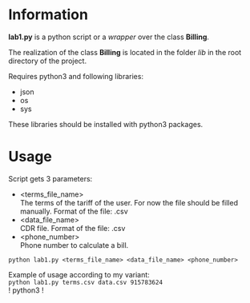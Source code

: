 # Information
**lab1.py** is a python script or a *wrapper* over the class **Billing**.

The realization of the class **Billing** is located in the folder *lib* in the root directory of the project.  

Requires python3 and following libraries:
+ json
+ os
+ sys  

These libraries should be installed with python3 packages.
# Usage
Script gets 3 parameters:
+ <terms_file_name>  
    The terms of the tariff of the user. For now the file should be filled manually. Format of the file: .csv
+ <data_file_name>  
    CDR file. Format of the file: .csv
+ <phone_number>  
    Phone number to calculate a bill.

`python lab1.py <terms_file_name> <data_file_name> <phone_number>`

Example of usage according to my variant:  
`python lab1.py terms.csv data.csv 915783624`  
! python3 !